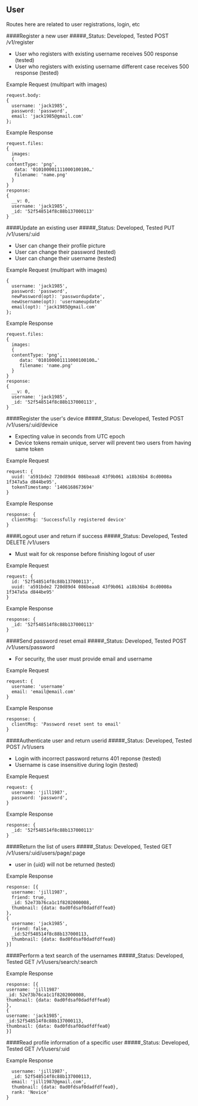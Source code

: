 
User
----------------------
Routes here are related to user registrations, login, etc

####Register a new user
#####_Status: Developed, Tested
POST /v1/register

- User who registers with existing username receives 500 response (tested)
- User who registers with existing username different case receives 500 response (tested)

Example Request (multipart with images)
```
request.body:
{
  username: 'jack1985',
  password: 'password',
  email: 'jack1985@gmail.com'
};
```
Example Response
```
request.files:
{
  images: 
  {
contentType: 'png',
   data: '010100001111000100100…'
   filename: 'name.png'
  }
}
response:
{ 
  __v: 0,
  username: 'jack1985',
  _id: '52f548514f8c88b137000113'
}
```

####Update an existing user
#####_Status: Developed, Tested
PUT /v1/users/:uid

- User can change their profile picture
- User can change their password (tested)
- User can change their username (tested)

Example Request (multipart with images)
```
{
  username: 'jack1985',
  password: 'password',
  newPassword(opt): 'passwordupdate',
  newUsername(opt): 'usernameupdate'
  email(opt): 'jack1985@gmail.com'
};
```

Example Response
```
request.files:
{
  images: 
  {
  contentType: 'png',
     data: '010100001111000100100…'
     filename: 'name.png'
  }
}
response:
{ 
  __v: 0,
  username: 'jack1985',
  _id: '52f548514f8c88b137000113',
}
```

####Register the user's device
#####_Status: Developed, Tested
POST /v1/users/:uid/device

- Expecting value in seconds from UTC epoch
- Device tokens remain unique, server will prevent two users from having same token

Example Request
```
request: {
  uuid: 'a591bde2 720d89d4 086beaa8 43f9b061 a18b36b4 8cd0008a 1f347a5a d844be95',
  tokenTimestamp: '1406168673694'
}
```

Example Response
```
response: {
  clientMsg: 'Successfully registered device'
}
```

####Logout user and return if success
#####_Status: Developed, Tested
DELETE /v1/users

- Must wait for ok response before finishing logout of user

Example Request
```
request: {
  id: '52f548514f8c88b137000113',
  uuid: 'a591bde2 720d89d4 086beaa8 43f9b061 a18b36b4 8cd0008a 1f347a5a d844be95'
}
```

Example Response
```
response: {
  _id: '52f548514f8c88b137000113'
}
```

####Send password reset email
#####_Status: Developed, Tested
POST /v1/users/password

- For security, the user must provide email and username

Example Request
```
request: {
  username: 'username'
  email: 'email@email.com'
}
```

Example Response
```
response: {
  clientMsg: 'Password reset sent to email'
}

```
####Authenticate user and return userid
#####_Status: Developed, Tested
POST /v1/users

- Login with incorrect password returns 401 reponse (tested)
- Username is case insensitive during login (tested)

Example Request
```
request: {
  username: 'jill1987',
  password: 'password',
}
```

Example Response
```
response: {
  _id: '52f548514f8c88b137000113'
}
```

####Return the list of users
#####_Status: Developed, Tested
GET /v1/users/:uid/users/page/:page

- user in {uid} will not be returned (tested)

Example Response
```
response: [{
  username: 'jill1987',
  friend: true,
  _id: 52e73b76ca1c1f8202000008,
  thumbnail: {data: 0ad0fdsaf0dadfdffea0} 
},
{
  username: 'jack1985',
  friend: false,
  _id:52f548514f8c88b137000113,
  thumbnail: {data: 0ad0fdsaf0dadfdffea0}
}]
```

####Perform a text search of the usernames
#####_Status: Developed, Tested
GET /v1/users/search/:search

Example Response
```
response: [{
username: 'jill1987'
_id: 52e73b76ca1c1f8202000008,
thumbnail: {data: 0ad0fdsaf0dadfdffea0} 
},
{
username: 'jack1985',
_id:52f548514f8c88b137000113,
thumbnail: {data: 0ad0fdsaf0dadfdffea0}
}]
```

####Read profile information of a specific user
#####_Status: Developed, Tested
GET /v1/users/:uid

Example Response
```
  username: 'jill1987',
  _id: 52f548514f8c88b137000113,
  email: 'jill1987@gmail.com',
  thumbnail: {data: 0ad0fdsaf0dadfdffea0},
  rank: 'Novice'
}
```
